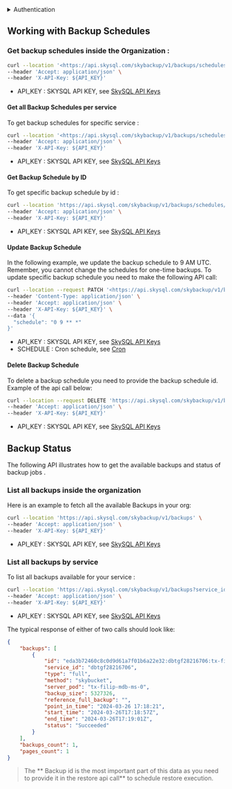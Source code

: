 <details>
<summary>
Authentication
</summary>
<h3>
<ol>
<li>
Go to the SkySQL <a href="https://app.skysql.com/user-profile/api-keys">API Key management page</a>  and generate an API key
</li>
<li>
Export the value from the token field to an environment variable $API_KEY

  ```
  export API_KEY='... key data ...'
  ```
</li>
<li>
Use it on subsequent request, e.g:

        ```bash
        curl --request GET 'https://api.skysql.com/skybackup/v1/backups/schedules' --header "X-API-Key: ${API_KEY}"
        ```
</li>
</ol>
</details>  

## Working with Backup Schedules

### Get backup schedules inside the Organization :

```bash
curl --location '<https://api.skysql.com/skybackup/v1/backups/schedules>' \
--header 'Accept: application/json' \
--header 'X-API-Key: ${API_KEY}'
```

- API_KEY : SKYSQL API KEY, see [SkySQL API Keys](https://app.skysql.com/user-profile/api-keys/)

#### Get all Backup Schedules per service

To get backup schedules for specific service :

```bash
curl --location '<https://api.skysql.com/skybackup/v1/backups/schedules?service_id=dbtgf28044362>' \
--header 'Accept: application/json' \
--header 'X-API-Key: ${API_KEY}'
```
- API_KEY : SKYSQL API KEY, see [SkySQL API Keys](https://app.skysql.com/user-profile/api-keys/)

#### Get Backup Schedule by ID

To get specific backup schedule by id :

```bash
curl --location 'https://api.skysql.com/skybackup/v1/backups/schedules/200' \
--header 'Accept: application/json' \
--header 'X-API-Key: ${API_KEY}'
```

- API_KEY : SKYSQL API KEY, see [SkySQL API Keys](https://app.skysql.com/user-profile/api-keys/)


#### Update Backup Schedule

In the following example, we update the backup schedule to 9 AM UTC. Remember, you cannot change the schedules for one-time backups.
To update specific backup schedule you need to make the following API call:

```bash
curl --location --request PATCH '<https://api.skysql.com/skybackup/v1/backups/schedules/215>' \
--header 'Content-Type: application/json' \
--header 'Accept: application/json' \
--header 'X-API-Key: ${API_KEY}' \
--data '{
  "schedule": "0 9 ** *"
}'
```
- API_KEY : SKYSQL API KEY, see [SkySQL API Keys](https://app.skysql.com/user-profile/api-keys/)
- SCHEDULE : Cron schedule, see [Cron](https://en.wikipedia.org/wiki/Cron)
  
#### Delete Backup Schedule

To delete a backup schedule you need to provide the backup schedule id. Example of the api call below:

```bash
curl --location --request DELETE 'https://api.skysql.com/skybackup/v1/backups/schedules/215' \
--header 'Accept: application/json' \
--header 'X-API-Key: ${API_KEY}'
```

- API_KEY : SKYSQL API KEY, see [SkySQL API Keys](https://app.skysql.com/user-profile/api-keys/)


## Backup Status 

The following API illustrates how to get the available backups and status of backup jobs .

### List all backups inside the organization

Here is an example to fetch all the available Backups in your org:

```bash
curl --location 'https://api.skysql.com/skybackup/v1/backups' \
--header 'Accept: application/json' \
--header 'X-API-Key: ${API_KEY}'
```
- API_KEY : SKYSQL API KEY, see [SkySQL API Keys](https://app.skysql.com/user-profile/api-keys/)

### List all backups by service

To list all backups available for your service :

```bash
curl --location 'https://api.skysql.com/skybackup/v1/backups?service_id=dbtgf28216706' \
--header 'Accept: application/json' \
--header 'X-API-Key: ${API_KEY}'
```
- API_KEY : SKYSQL API KEY, see [SkySQL API Keys](https://app.skysql.com/user-profile/api-keys/)


The typical response of either of two calls should look like:

```json
{
    "backups": [
        {
            "id": "eda3b72460c8c0d9d61a7f01b6a22e32:dbtgf28216706:tx-filip-mdb-ms-0",
            "service_id": "dbtgf28216706",
            "type": "full",
            "method": "skybucket",
            "server_pod": "tx-filip-mdb-ms-0",
            "backup_size": 5327326,
            "reference_full_backup": "",
            "point_in_time": "2024-03-26 17:18:21",
            "start_time": "2024-03-26T17:18:57Z",
            "end_time": "2024-03-26T17:19:01Z",
            "status": "Succeeded"
        }
    ],
    "backups_count": 1,
    "pages_count": 1
}
```

> The ** Backup id is the most important part of this data as you need to provide it in the restore api call** to schedule restore execution.
